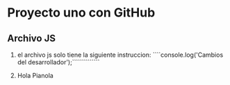 # Proyecto uno con GitHub
## Archivo JS
1. el archivo js solo tiene la siguiente instruccion:
````console.log('Cambios del desarrollador');``````````````

2. Hola Pianola